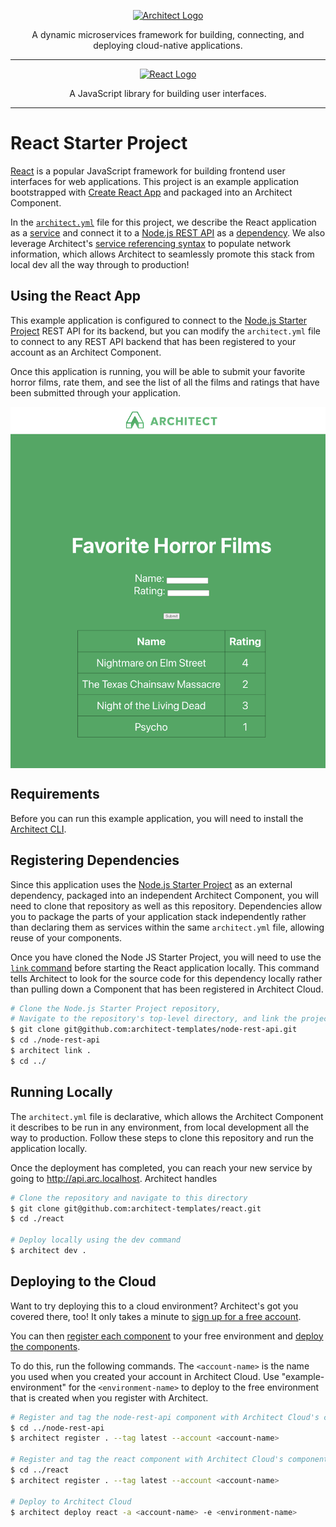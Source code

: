 <p align="center">
  <a href="//architect.io" target="blank"><img src="https://docs.architect.io/img/logo.svg" width="320" alt="Architect Logo" /></a>
</p>

<p align="center">
  A dynamic microservices framework for building, connecting, and deploying cloud-native applications.
</p>

---

<p align="center">
  <a href="//react.org" target="blank"><img src="https://create-react-app.dev/img/logo.svg" width="320" alt="React Logo" /></a>
</p>

<p align="center">
  A JavaScript library for building user interfaces.
</p>

---

# React Starter Project
[React](https://reactjs.org/) is a popular JavaScript framework for building frontend user interfaces for web applications. 
This project is an example application bootstrapped with [Create React App](https://github.com/facebook/create-react-app)
and packaged into an Architect Component.

In the [`architect.yml`](//docs.architect.io/components/architect-yml/n) file for this project, we describe the React application as 
a [service](https://docs.architect.io/components/services/) and connect it to a 
[Node.js REST API](https://github.com/architect-templates/node-rest-api) as a [dependency](https://docs.architect.io/components/dependencies/). 
We also leverage Architect's [service referencing syntax](//docs.architect.io/components/service-discovery/#service-referencing-syntax)
to populate network information, which allows Architect to seamlessly promote this stack from local dev all the way through to production!


## Using the React App
This example application is configured to connect to the [Node.js Starter Project](https://github.com/architect-templates/node-rest-api) 
REST API for its backend, but you can modify the `architect.yml` file to connect to any REST API backend that has been registered to your account as an
Architect Component.

Once this application is running, you will be able to submit your favorite horror films, rate them, and see the list 
of all the films and ratings that have been submitted through your application. 

<img align="center" src="./app-screenshot.png" alt="App Screenshot" />

## Requirements
Before you can run this example application, you will need to install the [Architect CLI](https://github.com/architect-team/architect-cli).

## Registering Dependencies
Since this application uses the [Node.js Starter Project](https://github.com/architect-templates/node-rest-api) as an external 
dependency, packaged into an independent Architect Component, you will need to clone that repository as well as this repository. 
Dependencies allow you to package the parts of your application stack independently rather than declaring them as services 
within the same `architect.yml` file, allowing
reuse of your components. 

Once you have cloned the Node JS Starter Project, you will need to use the [`link` command](https://docs.architect.io/deployments/local-environments/#local-registration)
before starting the React application locally. This command tells Architect to look for the source code for this dependency locally rather than pulling
down a Component that has been registered in Architect Cloud. 

```sh
# Clone the Node.js Starter Project repository, 
# Navigate to the repository's top-level directory, and link the project
$ git clone git@github.com:architect-templates/node-rest-api.git
$ cd ./node-rest-api
$ architect link .
$ cd ../
```

## Running Locally
The `architect.yml` file is declarative, which allows the Architect Component it describes to be run in any environment,
from local development all the way to production. Follow these steps to clone this repository and run the application
locally.

Once the deployment has completed, you can reach your new service by going to http://api.arc.localhost. Architect 
handles

```sh  
# Clone the repository and navigate to this directory
$ git clone git@github.com:architect-templates/react.git
$ cd ./react

# Deploy locally using the dev command
$ architect dev .
```
## Deploying to the Cloud

Want to try deploying this to a cloud environment? Architect's got you covered there, too! It only takes a minute to
[sign up for a free account](https://auth.architect.io/u/signup?state=hKFo2SAtSnhOdXljdy1nelBHb2NlajNhZkkybTlLOEJHcWRFeaFur3VuaXZlcnNhbC1sb2dpbqN0aWTZIFNCNEZUUFBHaWpBdlA3UVlVV0xFNk1rQVJvUHBzdF9Bo2NpZNkgbElwVzlmcTlJRlFCQmpUZ2xsaE42RUkwMVRYTWhSVm0).

You can then [register each component](https://docs.architect.io/getting-started/?_ga=2.19805311.635236263.1652126693-1328677302.1650395826#register-a-component)
to your free environment and [deploy the components](https://docs.architect.io/getting-started/introduction/#deploy-to-the-cloud). 

To do this, run the following commands.
The `<account-name>` is the name you used when you created your account in Architect Cloud. Use "example-environment" for
the `<environment-name>` to deploy to the free environment that is created when you register with Architect.

```sh
# Register and tag the node-rest-api component with Architect Cloud's component registry
$ cd ../node-rest-api
$ architect register . --tag latest --account <account-name>

# Register and tag the react component with Architect Cloud's component registry
$ cd ../react
$ architect register . --tag latest --account <account-name>

# Deploy to Architect Cloud
$ architect deploy react -a <account-name> -e <environment-name>
```